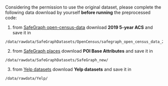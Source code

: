 
Considering the permission to use the original dataset, please complete the following data download by yourself **before running** the preprocessed code:
1. from [SafeGraph open-census-data](https://docs.safegraph.com/docs/open-census-data) download **2019 5-year ACS** and save it in
```
/data/rawdata/SafeGraphDatasets/OpenCensus/safegraph_open_census_data_2019/
```

2. from [SafeGraph places](https://docs.safegraph.com/docs/places) download **POI Base Attributes** and save it in
```
/data/rawdata/SafeGraphDatasets/SafeGraph_new/
```

3. from [Yelp datasets](https://www.yelp.com/dataset) download **Yelp datasets** and save it in 
```
/data/rawdata/Yelp/
```
